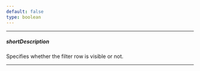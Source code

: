 ```yaml
---
default: false
type: boolean
---
```

---
##### shortDescription
Specifies whether the filter row is visible or not.

---
